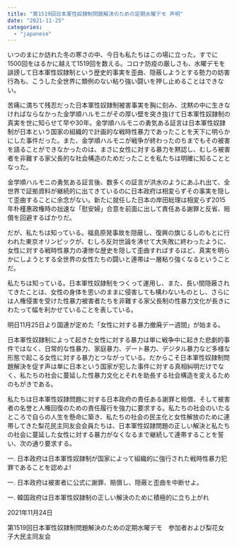 ```yaml
---
title: "第1519回日本軍性奴隷制問題解決のための定期水曜デモ 声明"
date: "2021-11-25"
categories: 
  - "japanese"
---
```


いつのまにか訪れた冬の寒さの中、今日も私たちはこの場に立った。すでに1500回をはるかに越えて1519回を数える。コロナ防疫の厳しさも、水曜デモを誹謗して日本軍性奴隷制という歴史的事実を歪曲、隠蔽しようとする勢力の妨害行為も、こうした全世界に類例のない粘り強い闘いを押し止めることはできない。

苦痛に満ちて残忍だった日本軍性奴隷制被害事実を胸に刻み、沈黙の中に生きなければならなかった金学順ハルモニがその厚い壁を突き抜けて日本軍性奴隷制の真実を世に知らせて早や30年。金学順ハルモニの勇気ある証言は日本軍性奴隷制が日本という国家の組織的で計画的な戦時性暴力であったことを天下に明らかにした事件だった。また、金学順ハルモニが戦争が終わったのちまでもその被害を語ることができなかったのは、まさに女性に対する暴力を黙認し、むしろ被害者を非難する家父長的な社会構造のためだったことを私たちは明確に知ることとなった。

金学順ハルモニの勇気ある証言後、数多くの証言が洪水のようにあふれ出て、全世界で証拠資料が継続的に出てきているのに日本政府は相変らずその事実を隠して歪曲することに余念がない。新たに就任した日本の岸田総理は相変らず2015年朴槿惠政権時の拙速な「慰安婦」合意を前面に出して責任ある謝罪と反省、賠償を回避するばかりだ。

だが、私たちは知っている。福島原発事故を隠蔽し、復興の旗じるしのもとに行われた東京オリンピックが、むしろ反対世論を沸せて大失敗に終わったように、女性に対する戦時性暴力の凄惨な歴史を隠して歪曲すればするほど、真実を明らかにしようとする全世界の女性たちの闘いと連帯は一層粘り強くなるということだ。

私たちは知っている。日本軍性奴隷制をつくって運用し、また、長い間隠蔽されてきたことは、女性の身体を思いのままに侵害しても構わないものとし、さらには人権侵害を受けた性暴力被害者たちを非難する家父長制の性暴力文化が長きにわたって幅を利かせていることを表している。

明日11月25日より国連が定めた「女性に対する暴力撤廃デー週間」が始まる。

日本軍性奴隷制によって起きた女性に対する暴力は単に戦争中に起きた悲劇的事件ではなく、日常的な性暴力、家庭暴力、デート暴力、デジタル暴力など多様な形態で起こる女性に対する暴力とつながっている。だからこそ日本軍性奴隷制問題解決を促す声は単に日本という国家が犯した事件に対する真相糾明だけでなく、私たちの社会に蔓延した性暴力文化とそれを助長する社会構造を変えるためのもがきである。

私たちは日本軍性奴隷問題に対する日本政府の責任ある謝罪と賠償、そして被害者の名誉と人権回復のための責任履行を強力に要求する。私たちの社会のいたるところで自らの人生を懸命に築き、私たちの社会の民主化と女性解放のために連帯してきた梨花民主同友会会員たちは、日本軍性奴隷問題の正しい解決と私たちの社会に蔓延した女性に対する暴力がなくなるまで継続して連帯することを誓い、次の通り要求する。

一. 日本政府は日本軍性奴隷制が国家によって組織的に強行された戦時性暴力犯罪であることを認めよ!

一. 日本政府は被害者に公式に謝罪、賠償し、隠蔽と歪曲を中断せよ。

一. 韓国政府は日本軍性奴隷制の正しい解決のために積極的に立ち上がれ

2021年11月24日

第1519回日本軍性奴隷制問題解決のための定期水曜デモ　参加者および梨花女子大民主同友会
